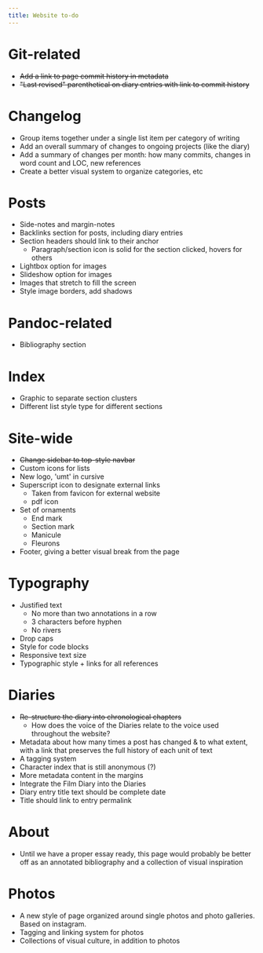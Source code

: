 ```yaml
---
title: Website to-do
---
```


# Git-related
- ~~Add a link to page commit history in metadata~~
- ~~"Last revised" parenthetical on diary entries with link to commit history~~

# Changelog
- Group items together under a single list item per category of writing
- Add an overall summary of changes to ongoing projects (like the diary)
- Add a summary of changes per month: how many commits, changes in word count and LOC, new references
- Create a better visual system to organize categories, etc

# Posts
- Side-notes and margin-notes
- Backlinks section for posts, including diary entries
- Section headers should link to their anchor
	- Paragraph/section icon is solid for the section clicked, hovers for others
- Lightbox option for images
- Slideshow option for images
- Images that stretch to fill the screen
- Style image borders, add shadows

# Pandoc-related
- Bibliography section

# Index
- Graphic to separate section clusters
- Different list style type for different sections

# Site-wide
- ~~Change sidebar to top-style navbar~~
- Custom icons for lists
- New logo, 'umt' in cursive
- Superscript icon to designate external links
	- Taken from favicon for external website
	- pdf icon
- Set of ornaments
	- End mark
	- Section mark
	- Manicule
	- Fleurons
- Footer, giving a better visual break from the page

# Typography
- Justified text
	- No more than two annotations in a row
	- 3 characters before hyphen
	- No rivers
- Drop caps
- Style for code blocks
- Responsive text size
- Typographic style + links for all references

# Diaries
- ~~Re-structure the diary into chronological chapters~~
	- How does the voice of the Diaries relate to the voice used throughout the website?
- Metadata about how many times a post has changed \& to what extent, with a link that preserves the full history of each unit of text
- A tagging system
- Character index that is still anonymous (?)
- More metadata content in the margins
- Integrate the Film Diary into the Diaries
- Diary entry title text should be complete date
- Title should link to entry permalink

# About
- Until we have a proper essay ready, this page would probably be better off as an annotated bibliography and a collection of visual inspiration

# Photos

- A new style of page organized around single photos and photo galleries. Based on instagram.
- Tagging and linking system for photos
- Collections of visual culture, in addition to photos
